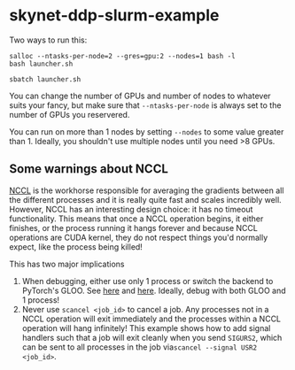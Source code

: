 # skynet-ddp-slurm-example


Two ways to run this:

```
salloc --ntasks-per-node=2 --gres=gpu:2 --nodes=1 bash -l
bash launcher.sh
```

```
sbatch launcher.sh
```


You can change the number of GPUs and number of nodes to whatever suits your fancy, but make sure that `--ntasks-per-node` is always
set to the number of GPUs you reservered.


You can run on more than 1 nodes by setting `--nodes` to some value greater than 1.
Ideally, you shouldn't use multiple nodes until you need >8 GPUs.


## Some warnings about NCCL

[NCCL](https://developer.nvidia.com/nccl) is the workhorse responsible for averaging the gradients between all the different processes
and it is really quite fast and scales incredibly well.  However, NCCL has an interesting design choice: it has no timeout functionality.
This means that once a NCCL operation begins, it either finishes, or the process running it hangs forever and because NCCL operations are CUDA
kernel, they do not respect things you'd normally expect, like the process being killed!

This has two major implications

1. When debugging, either use only 1 process or switch the backend to PyTorch's GLOO.  See [here](https://pytorch.org/docs/stable/distributed.html?highlight=init_pr#torch.distributed.init_process_group)
and [here](https://github.com/erikwijmans/skynet-ddp-slurm-example/blob/master/ddp_example/ddp_utils.py#L29).  Ideally, debug with both GLOO and 1 process!
1. Never use `scancel <job_id>` to cancel a job. Any processes not in a NCCL operation will exit immediately and the processes within a NCCL operation will
hang infinitely!  This example shows how to add signal handlers such that a job will exit cleanly when you send `SIGURS2`, which can be sent to all processes in the job via`scancel --signal USR2 <job_id>`.
